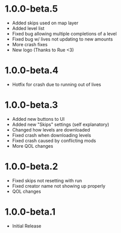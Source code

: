 # 1.0.0-beta.5

- Added skips used on map layer
- Added level list
- Fixed bug allowing multiple completions of a level
- Fixed bug w/ lives not updating to new amounts
- More crash fixes
- New logo (Thanks to Rue <3)

# 1.0.0-beta.4

- Hotfix for crash due to running out of lives

# 1.0.0-beta.3

- Added new buttons to UI
- Added new "Skips" settings (self explanatory)
- Changed how levels are downloaded
- Fixed crash when downloading levels
- Fixed crash caused by conflicting mods
- More QOL changes

# 1.0.0-beta.2

- Fixed skips not resetting with run
- Fixed creator name not showing up properly
- QOL changes

# 1.0.0-beta.1

- Initial Release